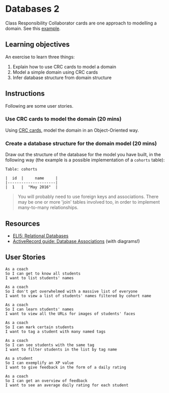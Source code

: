 # Databases 2

Class Responsibility Collaborator cards are one approach to modelling a domain.  See this [example](crc_example.md).

## Learning objectives

An exercise to learn three things:

1. Explain how to use CRC cards to model a domain
2. Model a simple domain using CRC cards
3. Infer database structure from domain structure

## Instructions

Following are some user stories.

### Use CRC cards to model the domain (20 mins)

Using [CRC cards](http://agilemodeling.com/artifacts/crcModel.htm), model the domain in an Object-Oriented way.

### Create a database structure for the domain model (20 mins)

Draw out the structure of the database for the model you have built, in the following way (the example is a possible implementation of a `cohorts` table):

```
Table: cohorts

|  id  |     name     |
|---------------------|
|  1   |  "May 2016"  |
```

> You will probably need to use foreign keys and associations. There may be one or more 'join' tables involved too, in order to implement many-to-many relationships.

## Resources

- [ELI5: Relational Databases](https://www.reddit.com/r/explainlikeimfive/comments/3qqm9h/eli5_relational_databases/)
- [ActiveRecord guide: Database Associations](http://guides.rubyonrails.org/association_basics.html#the-types-of-associations) (with diagrams!)

## User Stories

```
As a coach
So I can get to know all students
I want to list students' names
```

```
As a coach
So I don't get overwhelmed with a massive list of everyone
I want to view a list of students' names filtered by cohort name
```

```
As a coach
So I can learn students' names
I want to view all the URLs for images of students' faces
```

```
As a coach
So I can mark certain students
I want to tag a student with many named tags
```

```
As a coach
So I can see students with the same tag
I want to filter students in the list by tag name
```

```
As a student
So I can exemplify an XP value
I want to give feedback in the form of a daily rating
```

```
As a coach
So I can get an overview of feedback
I want to see an average daily rating for each student
```

